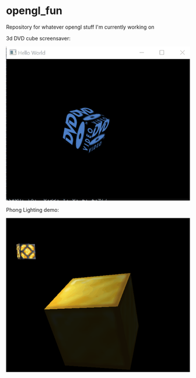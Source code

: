 # opengl_fun
Repository for whatever opengl stuff I'm currently working on

3d DVD cube screensaver:

![](Animation6.gif)

Phong Lighting demo:

![](spec_light_demo.gif)
